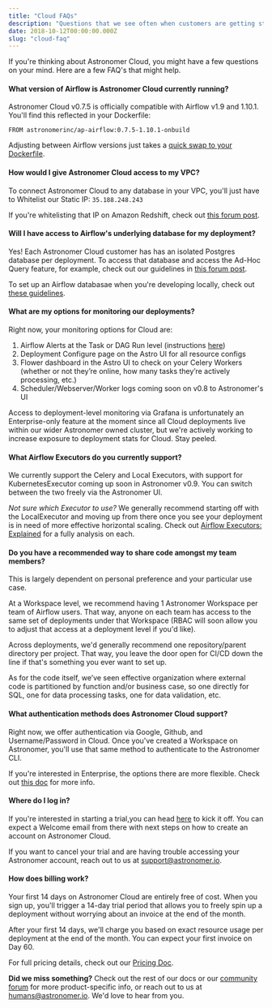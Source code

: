 ```yaml
---
title: "Cloud FAQs"
description: "Questions that we see often when customers are getting started on Astronomer Cloud."
date: 2018-10-12T00:00:00.000Z
slug: "cloud-faq"
---
```


If you're thinking about Astronomer Cloud, you might have a few questions on your mind. Here are a few FAQ's that might help.

#### What version of Airflow is Astronomer Cloud currently running?

Astronomer Cloud v0.7.5 is officially compatible with Airflow v1.9 and 1.10.1. You'll find this reflected in your Dockerfile:

```
FROM astronomerinc/ap-airflow:0.7.5-1.10.1-onbuild
```

Adjusting between Airflow versions just takes a [quick swap to your Dockerfile](https://forum.astronomer.io/t/how-do-i-run-airflow-1-10-on-astronomer-v0-7/58).

#### How would I give Astronomer Cloud access to my VPC?

To connect Astronomer Cloud to any database in your VPC, you'll just have to Whitelist our Static IP: `35.188.248.243`

If you're whitelisting that IP on Amazon Redshift, check out [this forum post](https://forum.astronomer.io/t/how-do-i-whitelist-astronomer-cloud-on-aws-redshift/165).

#### Will I have access to Airflow's underlying database for my deployment?

Yes! Each Astronomer Cloud customer has has an isolated Postgres database per deployment. To access that database and access the Ad-Hoc Query feature, for example, check out our guidelines in [this forum post](https://forum.astronomer.io/t/how-can-i-set-up-the-ad-hoc-query-feature-in-a-remote-deployment/143).

To set up an Airflow databasae when you're developing locally, check out [these guidelines](https://forum.astronomer.io/t/how-do-i-set-my-postgres-username-and-password-to-access-the-ad-hoc-query-feature-locally/139).

#### What are my options for monitoring our deployments?

Right now, your monitoring options for Cloud are:

1. Airflow Alerts at the Task or DAG Run level (instructions [here](https://www.astronomer.io/docs/setting-up-airflow-emails/))
2. Deployment Configure page on the Astro UI for all resource configs
3. Flower dashboard in the Astro UI to check on your Celery Workers (whether or not they’re online, how many tasks they’re actively processing, etc.)
4. Scheduler/Webserver/Worker logs coming soon on v0.8 to Astronomer's UI

Access to deployment-level monitoring via Grafana is unfortunately an Enterprise-only feature at the moment since all Cloud deployments live within our wider Astronomer owned cluster, but we're actively working to increase exposure to deployment stats for Cloud. Stay peeled.

#### What Airflow Executors do you currently support?

We currently support the Celery and Local Executors, with support for KubernetesExecutor coming up soon in Astronomer v0.9. You can switch between the two freely via the Astronomer UI.

*Not sure which Executor to use?* We generally recommend starting off with the LocalExecutor and moving up from there once you see your deployment is in need of more effective horizontal scaling. Check out [Airflow Executors: Explained](https://www.astronomer.io/guides/airflow-executors-explained/) for a fully analysis on each.

#### Do you have a recommended way to share code amongst my team members?

This is largely dependent on personal preference and your particular use case.

At a Workspace level, we recommend having 1 Astronomer Workspace per team of Airflow users. That way, anyone on each team has access to the same set of deployments under that Workspace (RBAC will soon allow you to adjust that access at a deployment level if you'd like). 

Across deployments, we'd generally recommend one repository/parent directory per project. That way, you leave the door open for CI/CD down the line if that's something you ever want to set up.

As for the code itself, we’ve seen effective organization where external code is partitioned by function and/or business case, so one directly for SQL, one for data processing tasks, one for data validation, etc.

#### What authentication methods does Astronomer Cloud support?

Right now, we offer authentication via Google, Github, and Username/Password in Cloud. Once you've created a Workspace on Astronomer, you'll use that same method to authenticate to the Astronomer CLI.

If you're interested in Enterprise, the options there are more flexible. Check out [this doc](https://www.astronomer.io/docs/ee-integrating-auth-system/) for more info.

#### Where do I log in?

If you're interested in starting a trial,you can head [here](https://trial.astronomer.io/) to kick it off. You can expect a Welcome email from there with next steps on how to create an account on Astronomer Cloud.

If you want to cancel your trial and are having trouble accessing your Astronomer account, reach out to us at support@astronomer.io.

#### How does billing work?

Your first 14 days on Astronomer Cloud are entirely free of cost. When you sign up, you'll trigger a 14-day trial period that allows you to freely spin up a deployment without worrying about an invoice at the end of the month.

After your first 14 days, we'll charge you based on exact resource usage per deployment at the end of the month. You can expect your first invoice on Day 60.

For full pricing details, check out our [Pricing Doc](https://www.astronomer.io/docs/pricing/).

**Did we miss something?** Check out the rest of our docs or our [community forum](https://forum.astronomer.io/) for more product-specific info, or reach out to us at humans@astronomer.io. We'd love to hear from you.